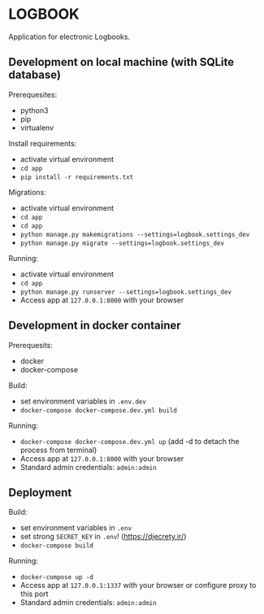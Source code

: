 # LOGBOOK

Application for electronic Logbooks.

## Development on local machine (with SQLite database)

Prerequesites:
* python3
* pip
* virtualenv

Install requirements:
* activate virtual environment
* `cd app`
* `pip install -r requirements.txt`

Migrations:
* activate virtual environment
* `cd app`
* `cd app`
* `python manage.py makemigrations --settings=logbook.settings_dev`
* `python manage.py migrate --settings=logbook.settings_dev`

Running:
* activate virtual environment
* `cd app`
* `python manage.py runserver --settings=logbook.settings_dev`
* Access app at `127.0.0.1:8000` with your browser

## Development in docker container

Prerequesits:
* docker
* docker-compose

Build:
* set environment variables in `.env.dev`
* `docker-compose docker-compose.dev.yml build`

Running:
* `docker-compose docker-compose.dev.yml up` (add -d to detach the process from terminal)
* Access app at `127.0.0.1:8000` with your browser
* Standard admin credentials: `admin:admin`

## Deployment

Build:
* set environment variables in `.env`
* set strong `SECRET_KEY` in `.env`! (https://djecrety.ir/)
* `docker-compose build`

Running:
* `docker-compose up -d`
* Access app at `127.0.0.1:1337` with your browser or configure proxy to this port
* Standard admin credentials: `admin:admin`

